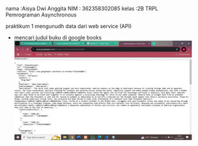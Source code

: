 nama    :Aisya Dwi Anggita
NIM : 362358302085
kelas   :2B TRPL
Pemrograman Asynchronous


praktikum 1 mengunudh data dari web service (API)
- mencari judul buku di google books
![alt text](image-1.png)